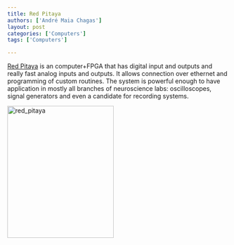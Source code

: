 ```yaml
---
title: Red Pitaya
authors: ['André Maia Chagas']
layout: post
categories: ['Computers']
tags: ['Computers']

---
```

[Red Pitaya](http://redpitaya.com/?skip_intro=yes) is an computer+FPGA that has digital input and outputs and really fast analog inputs and outputs. It allows connection over ethernet and programming of custom routines. The system is powerful enough to have application in mostly all branches of neuroscience labs: oscilloscopes, signal generators and even a candidate for recording systems.

[<img class="aligncenter size-medium wp-image-862" src="https://i2.wp.com/openeuroscience.com/wp-content/uploads/2014/10/red_pitaya.png?resize=242%2C300" alt="red_pitaya" width="242" height="300" srcset="https://i2.wp.com/openeuroscience.com/wp-content/uploads/2014/10/red_pitaya.png?w=395 395w, https://i2.wp.com/openeuroscience.com/wp-content/uploads/2014/10/red_pitaya.png?resize=243%2C300 243w" sizes="(max-width: 242px) 100vw, 242px" data-recalc-dims="1" />](http://redpitaya.com/?skip_intro=yes)
